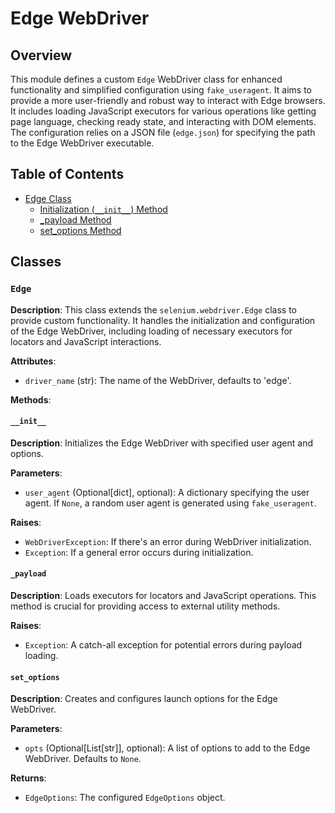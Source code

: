 # Edge WebDriver

## Overview

This module defines a custom `Edge` WebDriver class for enhanced functionality and simplified configuration using `fake_useragent`. It aims to provide a more user-friendly and robust way to interact with Edge browsers.  It includes loading JavaScript executors for various operations like getting page language, checking ready state, and interacting with DOM elements.  The configuration relies on a JSON file (`edge.json`) for specifying the path to the Edge WebDriver executable.


## Table of Contents

* [Edge Class](#edge-class)
    * [Initialization (`__init__`) Method](#initialization-__init__-method)
    * [_payload Method](#_payload-method)
    * [set_options Method](#set-options-method)


## Classes

### `Edge`

**Description**: This class extends the `selenium.webdriver.Edge` class to provide custom functionality.  It handles the initialization and configuration of the Edge WebDriver, including loading of necessary executors for locators and JavaScript interactions.


**Attributes**:

- `driver_name` (str): The name of the WebDriver, defaults to 'edge'.


**Methods**:

#### `__init__`

**Description**: Initializes the Edge WebDriver with specified user agent and options.

**Parameters**:

- `user_agent` (Optional[dict], optional): A dictionary specifying the user agent. If `None`, a random user agent is generated using `fake_useragent`.


**Raises**:

- `WebDriverException`: If there's an error during WebDriver initialization.
- `Exception`: If a general error occurs during initialization.


#### `_payload`

**Description**: Loads executors for locators and JavaScript operations. This method is crucial for providing access to external utility methods.


**Raises**:

- `Exception`: A catch-all exception for potential errors during payload loading.


#### `set_options`

**Description**: Creates and configures launch options for the Edge WebDriver.

**Parameters**:

- `opts` (Optional[List[str]], optional): A list of options to add to the Edge WebDriver. Defaults to `None`.


**Returns**:

- `EdgeOptions`: The configured `EdgeOptions` object.